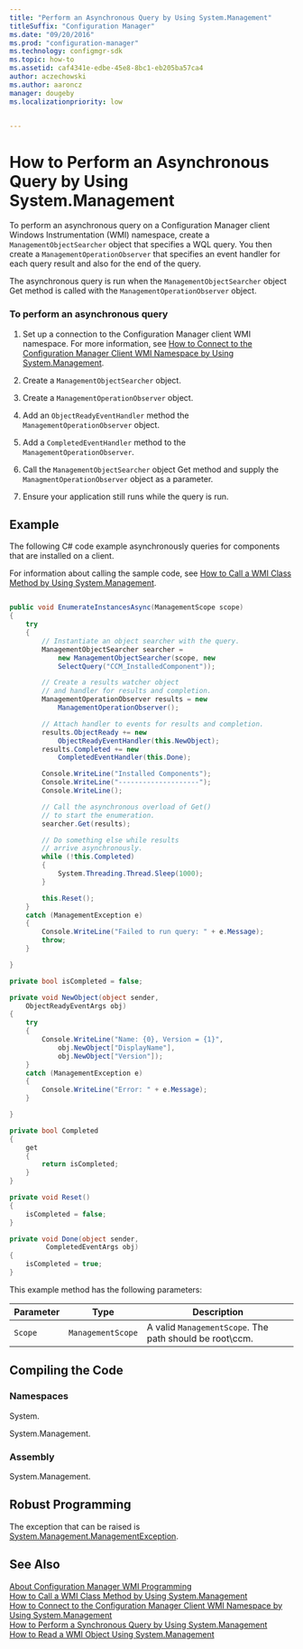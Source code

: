 ```yaml
---
title: "Perform an Asynchronous Query by Using System.Management"
titleSuffix: "Configuration Manager"
ms.date: "09/20/2016"
ms.prod: "configuration-manager"
ms.technology: configmgr-sdk
ms.topic: how-to
ms.assetid: caf4341e-edbe-45e8-8bc1-eb205ba57ca4
author: aczechowski
ms.author: aaroncz
manager: dougebyms.localizationpriority: low


---
```

# How to Perform an Asynchronous Query by Using System.Management
To perform an asynchronous query on a Configuration Manager client Windows Instrumentation (WMI) namespace, create a `ManagementObjectSearcher` object that specifies a WQL query. You then create a `ManagementOperationObserver` that specifies an event handler for each query result and also for the end of the query.  

 The asynchronous query is run when the `ManagementObjectSearcher` object Get method is called with the `ManagementOperationObserver` object.  

### To perform an asynchronous query  

1.  Set up a connection to the Configuration Manager client WMI namespace. For more information, see [How to Connect to the Configuration Manager Client WMI Namespace by Using System.Management](../../../../develop/core/clients/programming/how-to-connect-to-the-client-wmi-namespace.md).  

2.  Create a `ManagementObjectSearcher` object.  

3.  Create a `ManagementOperationObserver` object.  

4.  Add an `ObjectReadyEventHandler` method the `ManagementOperationObserver` object.  

5.  Add a `CompletedEventHandler` method to the `ManagementOperationObserver`.  

6.  Call the `ManagementObjectSearcher` object Get method and supply the `ManagmentOperationObserver` object as a parameter.  

7.  Ensure your application still runs while the query is run.  

## Example  
 The following C# code example asynchronously queries for components that are installed on a client.  

 For information about calling the sample code, see [How to Call a WMI Class Method by Using System.Management](../../../../develop/core/clients/programming/how-to-call-a-wmi-class-method-by-using-system.management.md).  

```c#  

public void EnumerateInstancesAsync(ManagementScope scope)  
{  
    try  
    {  
        // Instantiate an object searcher with the query.  
        ManagementObjectSearcher searcher =  
            new ManagementObjectSearcher(scope, new  
            SelectQuery("CCM_InstalledComponent"));  

        // Create a results watcher object  
        // and handler for results and completion.  
        ManagementOperationObserver results = new  
            ManagementOperationObserver();  

        // Attach handler to events for results and completion.  
        results.ObjectReady += new  
            ObjectReadyEventHandler(this.NewObject);  
        results.Completed += new  
            CompletedEventHandler(this.Done);  

        Console.WriteLine("Installed Components");  
        Console.WriteLine("--------------------");  
        Console.WriteLine();  

        // Call the asynchronous overload of Get()  
        // to start the enumeration.  
        searcher.Get(results);  

        // Do something else while results  
        // arrive asynchronously.  
        while (!this.Completed)  
        {  
            System.Threading.Thread.Sleep(1000);  
        }  

        this.Reset();  
    }  
    catch (ManagementException e)  
    {  
        Console.WriteLine("Failed to run query: " + e.Message);  
        throw;  
    }  

}  

private bool isCompleted = false;  

private void NewObject(object sender,  
    ObjectReadyEventArgs obj)  
{  
    try  
    {  
        Console.WriteLine("Name: {0}, Version = {1}",  
            obj.NewObject["DisplayName"],  
            obj.NewObject["Version"]);  
    }  
    catch (ManagementException e)  
    {  
        Console.WriteLine("Error: " + e.Message);  
    }  

}  

private bool Completed  
{  
    get  
    {  
        return isCompleted;  
    }  
}  

private void Reset()  
{  
    isCompleted = false;  
}  

private void Done(object sender,  
         CompletedEventArgs obj)  
{  
    isCompleted = true;  
}  

```  

 This example method has the following parameters:  

|Parameter|Type|Description|  
|---------------|----------|-----------------|  
|`Scope`|`ManagementScope`|A valid `ManagementScope`. The path should be root\ccm.|  

## Compiling the Code  

### Namespaces  
 System.  

 System.Management.  

### Assembly  
 System.Management.  

## Robust Programming  
 The exception that can be raised is [System.Management.ManagementException](/dotnet/api/system.management.managementexception).  

## See Also  
 [About Configuration Manager WMI Programming](../../../../develop/core/clients/programming/about-configuration-manager-wmi-programming.md)   
 [How to Call a WMI Class Method by Using System.Management](../../../../develop/core/clients/programming/how-to-call-a-wmi-class-method-by-using-system.management.md)   
 [How to Connect to the Configuration Manager Client WMI Namespace by Using System.Management](../../../../develop/core/clients/programming/how-to-connect-to-the-client-wmi-namespace.md)   
 [How to Perform a Synchronous Query by Using System.Management](../../../../develop/core/clients/programming/how-to-perform-a-synchronous-query-by-using-system.management.md)   
 [How to Read a WMI Object Using System.Management](../../../../develop/core/clients/programming/how-to-read-a-wmi-object-by-using-system.management.md)
